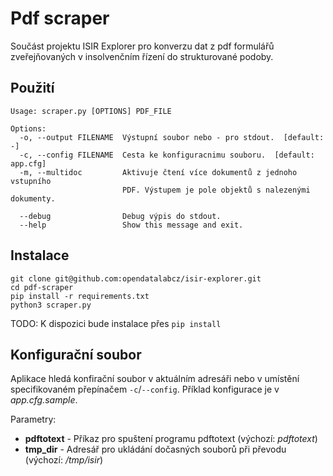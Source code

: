 # Pdf scraper
Součást projektu ISIR Explorer pro konverzu dat z pdf formulářů zveřejňovaných v insolvenčním řízení do strukturované podoby.

## Použití

```
Usage: scraper.py [OPTIONS] PDF_FILE

Options:
  -o, --output FILENAME  Výstupní soubor nebo - pro stdout.  [default: -]
  -c, --config FILENAME  Cesta ke konfiguracnimu souboru.  [default: app.cfg]
  -m, --multidoc         Aktivuje čtení více dokumentů z jednoho vstupního
                         PDF. Výstupem je pole objektů s nalezenými dokumenty.

  --debug                Debug výpis do stdout.
  --help                 Show this message and exit.
```

## Instalace

```
git clone git@github.com:opendatalabcz/isir-explorer.git
cd pdf-scraper
pip install -r requirements.txt
python3 scraper.py
```

TODO: K dispozici bude instalace přes `pip install`

## Konfigurační soubor

Aplikace hledá konfirační soubor v aktuálním adresáři nebo v umístění specifikovaném přepínačem `-c`/`--config`.
Příklad konfigurace je v *app.cfg.sample*.

Parametry:
* **pdftotext** - Příkaz pro spuštení programu pdftotext (výchozí: *pdftotext*)
* **tmp_dir** - Adresář pro ukládání dočasných souborů při převodu (výchozí: */tmp/isir*)